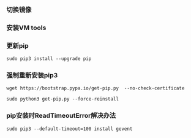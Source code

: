 ### 切换镜像

### 安装VM tools

### 更新pip
```
sudo pip3 install --upgrade pip
```

### 强制重新安装pip3
```
wget https://bootstrap.pypa.io/get-pip.py  --no-check-certificate

sudo python3 get-pip.py --force-reinstall
```

### pip安装时ReadTimeoutError解决办法
```
sudo pip3 --default-timeout=100 install gevent
```

